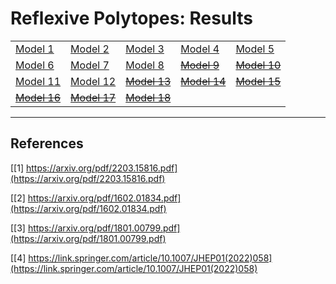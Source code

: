 # Reflexive Polytopes: Results #
|   |   |   |   |   |
|---|---|---|---|---|
[Model 1](https://github.com/mcarc011/Results/tree/master/figs/model1)|[Model 2](https://github.com/mcarc011/Results/tree/master/figs/model2)|[Model 3](https://github.com/mcarc011/Results/tree/master/figs/model3)|[Model 4](https://github.com/mcarc011/Results/tree/master/figs/model4)|[Model 5](https://github.com/mcarc011/Results/tree/master/figs/model5)|
[Model 6](https://github.com/mcarc011/Results/tree/master/figs/model6)|[Model 7](https://github.com/mcarc011/Results/tree/master/figs/model7)|[Model 8](https://github.com/mcarc011/Results/tree/master/figs/model8)|~~[Model 9](https://github.com/mcarc011/Results/tree/master/figs/model9)~~|~~[Model 10](https://github.com/mcarc011/Results/tree/master/figs/model10)~~|
[Model 11](https://github.com/mcarc011/Results/tree/master/figs/model11)|[Model 12](https://github.com/mcarc011/Results/tree/master/figs/model12)|~~[Model 13](https://github.com/mcarc011/Results/tree/master/figs/model13)~~|~~[Model 14](https://github.com/mcarc011/Results/tree/master/figs/model14)~~|~~[Model 15](https://github.com/mcarc011/Results/tree/master/figs/model15)~~|
~~[Model 16](https://github.com/mcarc011/Results/tree/master/figs/model16)~~|~~[Model 17](https://github.com/mcarc011/Results/tree/master/figs/model17)~~|~~[Model 18](https://github.com/mcarc011/Results/tree/master/figs/model18)~~


----
## References ##
[[1] https://arxiv.org/pdf/2203.15816.pdf](https://arxiv.org/pdf/2203.15816.pdf)

[[2] https://arxiv.org/pdf/1602.01834.pdf](https://arxiv.org/pdf/1602.01834.pdf)

[[3] https://arxiv.org/pdf/1801.00799.pdf](https://arxiv.org/pdf/1801.00799.pdf)

[[4] https://link.springer.com/article/10.1007/JHEP01(2022)058](https://link.springer.com/article/10.1007/JHEP01(2022)058)

